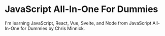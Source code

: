 # JavaScript All-In-One For Dummies

I'm learning JavaScript, React, Vue, Svelte, and Node from JavaScript All-In-One for Dummies by Chris Minnick.
